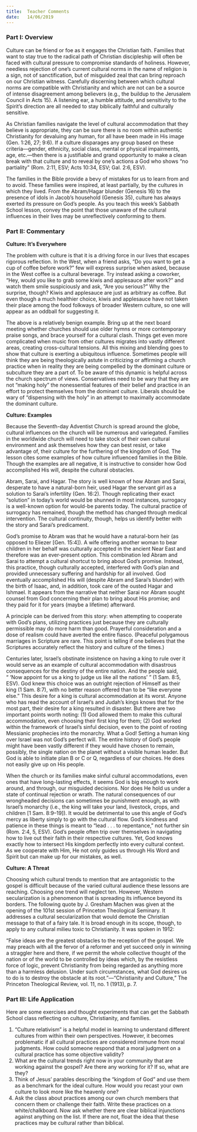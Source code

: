 ```yaml
---
title:  Teacher Comments
date:   14/06/2019
---
```


### Part I: Overview 

Culture can be friend or foe as it engages the Christian faith. Families that want to stay true to the radical path of Christian discipleship will often be faced with cultural pressure to compromise standards of holiness. However, needless rejection of one’s current cultural norms in the name of religion is a sign, not of sanctification, but of misguided zeal that can bring reproach on our Christian witness. Carefully discerning between which cultural norms are compatible with Christianity and which are not can be a source of intense disagreement among believers (e.g., the buildup to the Jerusalem Council in Acts 15). A listening ear, a humble attitude, and sensitivity to the Spirit’s direction are all needed to stay biblically faithful and culturally sensitive.

As Christian families navigate the level of cultural accommodation that they believe is appropriate, they can be sure there is no room within authentic Christianity for devaluing any human, for all have been made in His image (Gen. 1:26, 27; 9:6). If a culture disparages any group based on these criteria—gender, ethnicity, social class, mental or physical impairments, age, etc.—then there is a justifiable and grand opportunity to make a clean break with that culture and to reveal by one’s actions a God who shows “no partiality” (Rom. 2:11, ESV; Acts 10:34, ESV; Gal. 2:6, ESV).

The families in the Bible provide a bevy of mistakes for us to learn from and to avoid. These families were inspired, at least partially, by the cultures in which they lived. From the Abram/Hagar blunder (Genesis 16) to the presence of idols in Jacob’s household (Genesis 35), culture has always exerted its pressure on God’s people. As you teach this week’s Sabbath School lesson, convey the point that those unaware of the cultural influences in their lives may be unreflectively conforming to them.

### Part II: Commentary

**Culture: It’s Everywhere**

The problem with culture is that it is a driving force in our lives that escapes rigorous reflection. In the West, when a friend asks, “Do you want to get a cup of coffee before work?” few will express surprise when asked, because in the West coffee is a cultural beverage. Try instead asking a coworker, “Hey, would you like to grab some kiwis and applesauce after work?” and watch them smile suspiciously and ask, “Are you serious?” Why the surprise, though? Kiwis and applesauce are just as arbitrary as coffee. But even though a much healthier choice, kiwis and applesauce have not taken their place among the food folkways of broader Western culture, so one will appear as an oddball for suggesting it.

The above is a relatively benign example. Bring up at the next board meeting whether churches should use older hymns or more contemporary praise songs, and brace yourself for a cultural clash. Things get even more complicated when music from other cultures migrates into vastly different areas, creating cross-cultural tensions. All this mixing and blending goes to show that culture is exerting a ubiquitous influence. Sometimes people will think they are being theologically astute in criticizing or affirming a church practice when in reality they are being compelled by the dominant culture or subculture they are a part of. To be aware of this dynamic is helpful across the church spectrum of views. Conservatives need to be wary that they are not “making holy” the nonessential features of their belief and practice in an effort to protect themselves from the dominant culture. Liberals should be wary of “dispensing with the holy” in an attempt to maximally accommodate the dominant culture.

**Culture: Examples**

Because the Seventh-day Adventist Church is spread around the globe, cultural influences on the church will be numerous and variegated. Families in the worldwide church will need to take stock of their own cultural environment and ask themselves how they can best resist, or take advantage of, their culture for the furthering of the kingdom of God. The lesson cites some examples of how culture influenced families in the Bible. Though the examples are all negative, it is instructive to consider how God accomplished His will, despite the cultural obstacles.  

Abram, Sarai, and Hagar. The story is well known of how Abram and Sarai, desperate to have a natural-born heir, used Hagar the servant girl as a solution to Sarai’s infertility (Gen. 16:2). Though replicating their exact “solution” in today’s world would be shunned in most instances, surrogacy is a well-known option for would-be parents today. The cultural practice of surrogacy has remained, though the method has changed through medical intervention. The cultural continuity, though, helps us identify better with the story and Sarai’s predicament. 

God’s promise to Abram was that he would have a natural-born heir (as opposed to Eliezer [Gen. 15:4]). A wife offering another woman to bear children in her behalf was culturally accepted in the ancient Near East and therefore was an ever-present option. This combination led Abram and Sarai to attempt a cultural shortcut to bring about God’s promise. Instead, this practice, though culturally accepted, interfered with God’s plan and provided unnecessary suffering and hardship for all involved. God eventually accomplished His will (despite Abram and Sarai’s blunder) with the birth of Isaac, and, in addition, took care of the ousted Hagar and Ishmael. It appears from the narrative that neither Sarai nor Abram sought counsel from God concerning their plan to bring about His promise; and they paid for it for years (maybe a lifetime) afterward.      

A principle can be derived from this story: when attempting to cooperate with God’s plans, utilizing practices just because they are culturally permissible may do more harm than good. Prayerful consideration and a dose of realism could have averted the entire fiasco. (Peaceful polygamous marriages in Scripture are rare. This point is telling if one believes that the Scriptures accurately reflect the history and culture of the times.)

Centuries later, Israel’s obstinate insistence on having a king to rule over it would serve as an example of cultural accommodation with disastrous consequences for the destiny of the entire nation. And the people said, “ ‘Now appoint for us a king to judge us like all the nations’ ” (1 Sam. 8:5, ESV). God knew this choice was an outright rejection of Himself as their king (1 Sam. 8:7), with no better reason offered than to be “like everyone else.” This desire for a king is cultural accommodation at its worst. Anyone who has read the account of Israel’s and Judah’s kings knows that for the most part, their desire for a king resulted in disaster. But there are two important points worth noting: (1) God allowed them to make this cultural accommodation, even choosing their first king for them; (2) God worked within the framework of Israel’s sinful decision, even to the point of rooting Messianic prophecies into the monarchy. What a God! Setting a human king over Israel was not God’s perfect will. The entire history of God’s people might have been vastly different if they would have chosen to remain, possibly, the single nation on the planet without a visible human leader. But God is able to initiate plan B or C or Q, regardless of our choices. He does not easily give up on His people.

When the church or its families make sinful cultural accommodations, even ones that have long-lasting effects, it seems God is big enough to work around, and through, our misguided decisions. Nor does He hold us under a state of continual rejection or wrath. The natural consequences of our wrongheaded decisions can sometimes be punishment enough, as with Israel’s monarchy (i.e., the king will take your land, livestock, crops, and children [1 Sam. 8:9–19]). It would be detrimental to use this angle of God’s mercy as liberty simply to go with the cultural flow. God’s kindness and patience in these things is meant to “lead . . . to repentance,” not further sin (Rom. 2:4, 5, ESV). God’s people often trip over themselves in navigating how to live out their faith in their respective cultures.  Yet, God knows exactly how to intersect His kingdom perfectly into every cultural context. As we cooperate with Him, He not only guides us through His Word and Spirit but can make up for our mistakes, as well.

**Culture: A Threat**

Choosing which cultural trends to mention that are antagonistic to the gospel is difficult because of the varied cultural audience these lessons are reaching. Choosing one trend will neglect ten. However, Western secularization is a phenomenon that is spreading its influence beyond its borders. The following quote by J. Gresham Machen was given at the opening of the 101st session of Princeton Theological Seminary. It addresses a cultural secularization that would demote the Christian message to that of a fairy tale. It is broad enough in its scope, though, to apply to any cultural milieu toxic to Christianity. It was spoken in 1912:      

“False ideas are the greatest obstacles to the reception of the gospel. We may preach with all the fervor of a reformer and yet succeed only in winning a straggler here and there, if we permit the whole collective thought of the nation or of the world to be controlled by ideas which, by the resistless force of logic, prevent Christianity from being regarded as anything more than a harmless delusion. Under such circumstances, what God desires us to do is to destroy the obstacle at its root.”—“Christianity and Culture,” The Princeton Theological Review, vol. 11, no. 1 (1913), p. 7.

### Part III: Life Application

Here are some exercises and thought experiments that can get the Sabbath School class reflecting on culture, Christianity, and families.

1.	“Culture relativism” is a helpful model in learning to understand different cultures from within their own perspectives. However, it becomes problematic if all cultural practices are considered immune from moral judgments. How could someone respond that a moral judgment on a cultural practice has some objective validity?
2.	What are the cultural trends right now in your community that are working against the gospel? Are there any working for it? If so, what are they?
3.	Think of Jesus’ parables describing the “kingdom of God” and use them as a benchmark for the ideal culture. How would you recast your own culture to look more like the heavenly one?
4.	Ask the class about practices among our own church members that concern them or challenge their faith. Write these practices on a white/chalkboard. Now ask whether there are clear biblical injunctions against anything on the list. If there are not, float the idea that these practices may be cultural rather than biblical.
